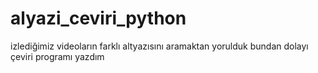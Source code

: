 # alyazi_ceviri_python
izlediğimiz videoların farklı altyazısını aramaktan yorulduk bundan dolayı çeviri programı yazdım 
